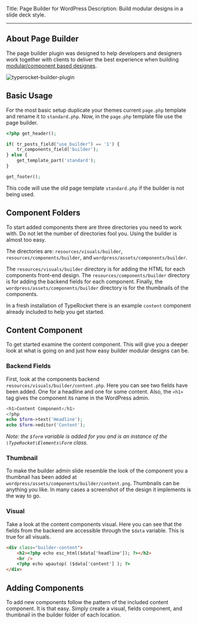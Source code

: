 Title: Page Builder for WordPress
Description: Build modular designs in a slide deck style. 

---

## About Page Builder

The page builder plugin was designed to help developers and designers work together with clients to deliver the best experience when building [modular/component based designes](http://alistapart.com/article/language-of-modular-design).

![typerocket-builder-plugin](https://typerocket.com/wp-content/uploads/2016/09/typerocket-builder-plugin.gif)

## Basic Usage

For the most basic setup duplicate your themes current `page.php` template and rename it to `standard.php`. Now, in the `page.php` template file use the page builder.

```php
<?php get_header();

if( tr_posts_field("use_builder") == '1') {
    tr_components_field('builder');
} else {
    get_template_part('standard');
}

get_footer();
```

This code will use the old page template `standard.php` if the builder is not being used.

## Component Folders

To start added components there are three directories you need to work with. Do not let the number of directories fool you. Using the builder is almost too easy.

The directories are: `resources/visuals/builder`, `resources/components/builder`, and `wordpress/assets/components/builder`.

The `resources/visuals/builder` directory is for adding the HTML for each components front-end design. The `resources/components/builder` directory is for adding the backend fields for each component. Finally, the `wordpress/assets/components/builder` directory is for the thumbnails of the components.

In a fresh installation of TypeRocket there is an example `content` component already included to help you get started.

## Content Component

To get started examine the content component. This will give you a deeper look at what is going on and just how easy builder modular designs can be.

### Backend Fields

First, look at the components backend `resources/visuals/builder/content.php`. Here you can see two fields have been added. One for a headline and one for some content. Also, the `<h1>` tag gives the component its name in the WordPress admin.

```php
<h1>Content Component</h1>
<?php
echo $form->text('Headline');
echo $form->editor('Content');
```

*Note: the `$form` variable is added for you and is an instance of the `\TypeRocket\Elements\Form` class.*

### Thumbnail

To make the builder admin slide resemble the look of the component you a thumbnail has been added at `wordpress/assets/components/builder/content.png`. Thumbnails can be anything you like. In many cases a screenshot of the design it implements is the way to go.

### Visual

Take a look at the content components visual. Here you can see that the fields from the backend are accessible through the `$data` variable. This is true for all visuals. 

```html
<div class="builder-content">
    <h2><?php echo esc_html($data['headline']); ?></h2>
    <hr />
    <?php echo wpautop( ($data['content'] ); ?>
</div>
```

## Adding Components

To add new components follow the pattern of the included content component. It is that easy. Simply create a visual, fields component, and thumbnail in the builder folder of each location.
